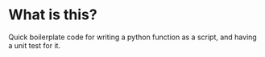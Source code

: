 # What is this?

Quick boilerplate code for writing a python function as a script, and having a unit test for it.
